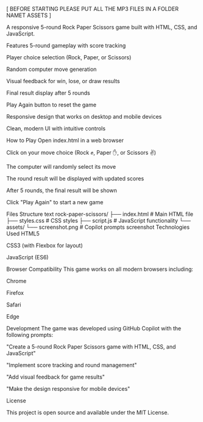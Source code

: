 [ BEFORE STARTING PLEASE PUT ALL THE MP3 FILES IN A FOLDER NAMET ASSETS ]

A responsive 5-round Rock Paper Scissors game built with HTML, CSS, and JavaScript.

Features
5-round gameplay with score tracking

Player choice selection (Rock, Paper, or Scissors)

Random computer move generation

Visual feedback for win, lose, or draw results

Final result display after 5 rounds

Play Again button to reset the game

Responsive design that works on desktop and mobile devices

Clean, modern UI with intuitive controls

How to Play
Open index.html in a web browser

Click on your move choice (Rock ✊, Paper ✋, or Scissors ✌️)

The computer will randomly select its move

The round result will be displayed with updated scores

After 5 rounds, the final result will be shown

Click "Play Again" to start a new game

Files Structure
text
rock-paper-scissors/
├── index.html          # Main HTML file
├── styles.css          # CSS styles
├── script.js           # JavaScript functionality
└── assets/
    └── screenshot.png  # Copilot prompts screenshot
Technologies Used
HTML5

CSS3 (with Flexbox for layout)

JavaScript (ES6)

Browser Compatibility
This game works on all modern browsers including:

Chrome

Firefox

Safari

Edge

Development
The game was developed using GitHub Copilot with the following prompts:

"Create a 5-round Rock Paper Scissors game with HTML, CSS, and JavaScript"

"Implement score tracking and round management"

"Add visual feedback for game results"

"Make the design responsive for mobile devices"

License

This project is open source and available under the MIT License.
